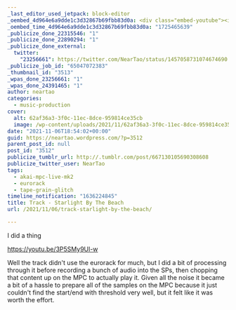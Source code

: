 ```yaml
---
_last_editor_used_jetpack: block-editor
_oembed_4d964e6a9dde1c3d32867b69fbb83d0a: <div class="embed-youtube"><iframe title="Starlight By The Beach" width="750" height="422" src="https://www.youtube.com/embed/3P5SMy9Ul-w?feature=oembed" frameborder="0" allow="accelerometer; autoplay; clipboard-write; encrypted-media; gyroscope; picture-in-picture; web-share" referrerpolicy="strict-origin-when-cross-origin" allowfullscreen></iframe></div>
_oembed_time_4d964e6a9dde1c3d32867b69fbb83d0a: "1725465639"
_publicize_done_22315546: "1"
_publicize_done_22890294: "1"
_publicize_done_external:
  twitter:
    "23256661": https://twitter.com/NearTao/status/1457058731074674690
_publicize_job_id: "65047072383"
_thumbnail_id: "3513"
_wpas_done_23256661: "1"
_wpas_done_24391465: "1"
author: neartao
categories:
  - music-production
cover:
  alt: 62af36a3-3f0c-11ec-8dce-959814ce35cb
  image: /wp-content/uploads/2021/11/62af36a3-3f0c-11ec-8dce-959814ce35cb.png
date: "2021-11-06T18:54:02+00:00"
guid: https://neartao.wordpress.com/?p=3512
parent_post_id: null
post_id: "3512"
publicize_tumblr_url: http://.tumblr.com/post/667130105690308608
publicize_twitter_user: NearTao
tags:
  - akai-mpc-live-mk2
  - eurorack
  - tape-grain-glitch
timeline_notification: "1636224845"
title: Track - Starlight By The Beach
url: /2021/11/06/track-starlight-by-the-beach/

---
```

I did a thing

https://youtu.be/3P5SMy9Ul-w

Well the track didn't use the eurorack for much, but I did a bit of processing through it before recording a bunch of audio into the SPs, then chopping that content up on the MPC to actually play it. Given all the noise it became a bit of a hassle to prepare all of the samples on the MPC because it just couldn't find the start/end with threshold very well, but it felt like it was worth the effort.
